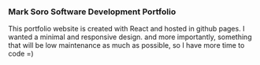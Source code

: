 ### Mark Soro Software Development Portfolio

This portfolio website is created with React and hosted in github pages.
I wanted a minimal and responsive design.
and more importantly, something that will be low maintenance as much as possible, so I have more time to code =)
